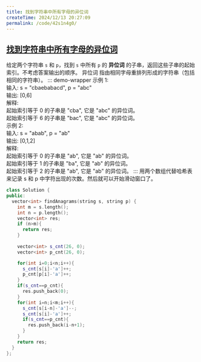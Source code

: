 ```yaml
---
title: 找到字符串中所有字母的异位词
createTime: 2024/12/13 20:27:09
permalink: /code/42s1n4g0/
---
```

## [找到字符串中所有字母的异位词](https://leetcode.cn/problems/find-all-anagrams-in-a-string/description/)

给定两个字符串 `s` 和 `p`，找到 `s` 中所有 `p` 的 **异位词** 的子串，返回这些子串的起始索引。不考虑答案输出的顺序。
异位词 指由相同字母重排列形成的字符串（包括相同的字符串）。
::: demo-wrapper
示例 1: \
输入: s = "cbaebabacd", p = "abc"\
输出: [0,6]\
解释:\
起始索引等于 0 的子串是 "cba", 它是 "abc" 的异位词。\
起始索引等于 6 的子串是 "bac", 它是 "abc" 的异位词。\
示例 2:\
输入: s = "abab", p = "ab"\
输出: [0,1,2]\
解释:\
起始索引等于 0 的子串是 "ab", 它是 "ab" 的异位词。\
起始索引等于 1 的子串是 "ba", 它是 "ab" 的异位词。\
起始索引等于 2 的子串是 "ab", 它是 "ab" 的异位词。
:::
用两个数组代替哈希表来记录 s 和 p 中字符出现的次数。然后就可以开始滑动窗口了。
```c++
class Solution {
public:
  vector<int> findAnagrams(string s, string p) {
    int m = s.length();
    int n = p.length();
    vector<int> res;
    if (n>m){
      return res;
    }
            
    vector<int> s_cnt(26, 0);
    vector<int> p_cnt(26, 0);

    for(int i=0;i<n;i++){
      s_cnt[s[i]-'a']++;
      p_cnt[p[i]-'a']++;
    }
    if(s_cnt==p_cnt){
      res.push_back(0);
    }
    for(int i=n;i<m;i++){
      s_cnt[s[i-n]-'a']--;
      s_cnt[s[i]-'a']++;
      if(s_cnt==p_cnt){
        res.push_back(i-n+1);
      }
    }
    return res;
  }
};
```
